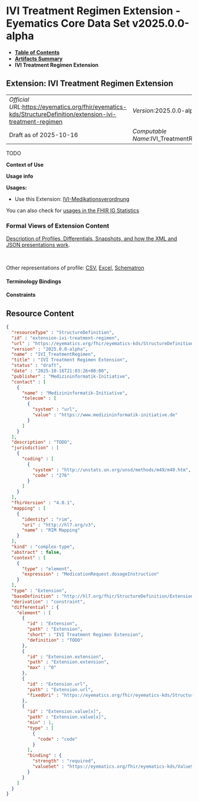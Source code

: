 # IVI Treatment Regimen Extension - Eyematics Core Data Set v2025.0.0-alpha

* [**Table of Contents**](toc.md)
* [**Artifacts Summary**](artifacts.md)
* **IVI Treatment Regimen Extension**

## Extension: IVI Treatment Regimen Extension 

| | |
| :--- | :--- |
| *Official URL*:https://eyematics.org/fhir/eyematics-kds/StructureDefinition/extension-ivi-treatment-regimen | *Version*:2025.0.0-alpha |
| Draft as of 2025-10-16 | *Computable Name*:IVI_TreatmentRegimen |

TODO

**Context of Use**

**Usage info**

**Usages:**

* Use this Extension: [IVI-Medikationsverordnung](StructureDefinition-mii-eyematics-ivi-medicationrequest.md)

You can also check for [usages in the FHIR IG Statistics](https://packages2.fhir.org/xig/eyematics-kerndatensatz|current/StructureDefinition/extension-ivi-treatment-regimen)

### Formal Views of Extension Content

 [Description of Profiles, Differentials, Snapshots, and how the XML and JSON presentations work](http://build.fhir.org/ig/FHIR/ig-guidance/readingIgs.html#structure-definitions). 

 

Other representations of profile: [CSV](StructureDefinition-extension-ivi-treatment-regimen.csv), [Excel](StructureDefinition-extension-ivi-treatment-regimen.xlsx), [Schematron](StructureDefinition-extension-ivi-treatment-regimen.sch) 

#### Terminology Bindings

#### Constraints



## Resource Content

```json
{
  "resourceType" : "StructureDefinition",
  "id" : "extension-ivi-treatment-regimen",
  "url" : "https://eyematics.org/fhir/eyematics-kds/StructureDefinition/extension-ivi-treatment-regimen",
  "version" : "2025.0.0-alpha",
  "name" : "IVI_TreatmentRegimen",
  "title" : "IVI Treatment Regimen Extension",
  "status" : "draft",
  "date" : "2025-10-16T21:03:26+00:00",
  "publisher" : "Medizininformatik-Initiative",
  "contact" : [
    {
      "name" : "Medizininformatik-Initiative",
      "telecom" : [
        {
          "system" : "url",
          "value" : "https://www.medizininformatik-initiative.de"
        }
      ]
    }
  ],
  "description" : "TODO",
  "jurisdiction" : [
    {
      "coding" : [
        {
          "system" : "http://unstats.un.org/unsd/methods/m49/m49.htm",
          "code" : "276"
        }
      ]
    }
  ],
  "fhirVersion" : "4.0.1",
  "mapping" : [
    {
      "identity" : "rim",
      "uri" : "http://hl7.org/v3",
      "name" : "RIM Mapping"
    }
  ],
  "kind" : "complex-type",
  "abstract" : false,
  "context" : [
    {
      "type" : "element",
      "expression" : "MedicationRequest.dosageInstruction"
    }
  ],
  "type" : "Extension",
  "baseDefinition" : "http://hl7.org/fhir/StructureDefinition/Extension",
  "derivation" : "constraint",
  "differential" : {
    "element" : [
      {
        "id" : "Extension",
        "path" : "Extension",
        "short" : "IVI Treatment Regimen Extension",
        "definition" : "TODO"
      },
      {
        "id" : "Extension.extension",
        "path" : "Extension.extension",
        "max" : "0"
      },
      {
        "id" : "Extension.url",
        "path" : "Extension.url",
        "fixedUri" : "https://eyematics.org/fhir/eyematics-kds/StructureDefinition/extension-ivi-treatment-regimen"
      },
      {
        "id" : "Extension.value[x]",
        "path" : "Extension.value[x]",
        "min" : 1,
        "type" : [
          {
            "code" : "code"
          }
        ],
        "binding" : {
          "strength" : "required",
          "valueSet" : "https://eyematics.org/fhir/eyematics-kds/ValueSet/IVITeatmentRegimen"
        }
      }
    ]
  }
}

```
